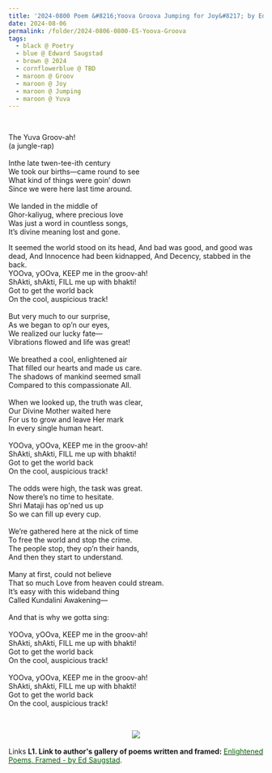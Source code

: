```yaml
---
title: '2024-0800 Poem &#8216;Yoova Groova Jumping for Joy&#8217; by Edward Saugstad'
date: 2024-08-06
permalink: /folder/2024-0806-0800-ES-Yoova-Groova
tags:
  - black @ Poetry
  - blue @ Edward Saugstad
  - brown @ 2024
  - cornflowerblue @ TBD
  - maroon @ Groov
  - maroon @ Joy
  - maroon @ Jumping
  - maroon @ Yuva
---
```


<br>

<p>
The Yuva Groov-ah!<br>
(a jungle-rap)<br>

<br>
Inthe late twen-tee-ith century<br>
We took our births—came round to see<br>
What kind of things were goin’ down<br>
Since we were here last time around.<br>
<br>
We landed in the middle of<br>
Ghor-kaliyug, where precious love<br>
Was just a word in countless songs,<br>
It’s divine meaning lost and gone.<br>

It seemed the world stood on its head,
And bad was good, and good was dead,
And Innocence had been kidnapped,
And Decency, stabbed in the back.
<br>
YOOva, yOOva, KEEP me in the groov-ah!<br>
ShAkti, shAkti, FILL me up with bhakti!<br>
Got to get the world back<br>
On the cool, auspicious track!<br>
<br>
But very much to our surprise,<br>
As we began to op’n our eyes,<br>
We realized our lucky fate—<br>
Vibrations flowed and life was great!<br>
<br>
We breathed a cool, enlightened air<br>
That filled our hearts and made us care.<br>
The shadows of mankind seemed small<br>
Compared to this compassionate All.<br>
<br>
When we looked up, the truth was clear,<br>
Our Divine Mother waited here<br>
For us to grow and leave Her mark<br>
In every single human heart.<br>
<br>
YOOva, yOOva, KEEP me in the groov-ah!<br>
ShAkti, shAkti, FILL me up with bhakti!<br>
Got to get the world back<br>
On the cool, auspicious track!<br>
<br>
The odds were high, the task was great.<br>
Now there’s no time to hesitate.<br>
Shri Mataji has op'ned us up<br>
So we can fill up every cup.<br>
<br>
We’re gathered here at the nick of time<br>
To free the world and stop the crime.<br>
The people stop, they op’n their hands,<br>
And then they start to understand.<br>
<br>
Many at first, could not believe<br>
That so much Love from heaven could stream.<br>
It’s easy with this wideband thing<br>
Called Kundalini Awakening—<br>
<br>
And that is why we gotta sing:<br>
<br>
YOOva, yOOva, KEEP me in the groov-ah!<br>
ShAkti, shAkti, FILL me up with bhakti!<br>
Got to get the world back<br>
On the cool, auspicious track!<br>
<br>
YOOva, yOOva, KEEP me in the groov-ah!<br>
ShAkti, shAkti, FILL me up with bhakti!<br>
Got to get the world back<br>
On the cool, auspicious track!</p>
<br>

<div style="text-align: center"><img src="https://pub-419291371d4c44a1b438e7d5a9e4e904.r2.dev/2024-0800_Poem_'Yoova_Groova_Jumping_for_Joy'_by_Edward_Saugstad.jpg" /></div>

<br>

<wave-list>
<list-title color="DarkSeaGreen" width="25">Links</list-title>
  <list-item color="BlanchedAlmond"  width="285"><b> L1. Link to author's gallery of poems written and framed:</b> <a href="https://imageevent.com/sahaja/art/enlightenedpoemsframedbyedsaugstad"><font color="DarkGreen">Enlightened Poems, Framed - by Ed Saugstad</font></a>. </list-item>
</wave-list>